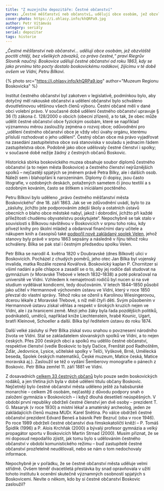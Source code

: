 ```yaml
---
title: "Z muzejního depozitáře: Čestné občanství"
perex: „Čestné měšťanství neb občanství… udělují obce osobám, jež obzvláště poctíti chtějí, bez všelikých závazků, co právo čestné,“ praví Riegrův Slovník naučný. V Boskovicích se této pocty jako prvnímu dostalo boskovickému rodákovi Petru Bílkovi.
cover-photo: https://i.ohlasy.info/khQRPa9.jpg
author: Petr Vítámvás
category: seriály
serial: depozitar
tags: historie
---
```


*„Čestné měšťanství neb občanství… udělují obce osobám, jež obzvláště poctíti chtějí, bez všelikých závazků, co právo čestné,“ praví Riegrův Slovník naučný. Boskovice udělují čestné občanství od roku 1863, kdy se jako prvnímu této pocty dostalo boskovickému rodákovi, žijícímu v té době ovšem ve Vídni, Petru Bílkovi.*

{% photo src="https://i.ohlasy.info/khQRPa9.jpg" author="Muzeum Regionu Boskovicka" %}

Institut čestného občanství byl zakotven v legislativě, podmínkou bylo, aby dotyčný měl rakouské občanství a udělení občanství bylo schváleno dvoutřetinovou většinou všech členů výboru. Čestní občané měli v dané obci volební právo. V současné době udělení čestného občanství upravuje § 36 (1) zákona č. 128/2000 o obcích (obecní zřízení), a to tak, že obec může udělit čestné občanství obce fyzickým osobám, které se například významnou měrou zasloužily zejména o rozvoj obce; odůvodnění pro „udělení čestného občanství obce je vždy věcí úvahy orgánu, kterému přísluší rozhodovat o jeho udělení“. Čestný občan obce má právo vyjadřovat na zasedání zastupitelstva obce svá stanoviska v souladu s jednacím řádem zastupitelstva obce. Podobně jako obce udělovaly čestné členství i spolky; v současné době nežije žádný z čestných občanů Boskovic.

Historická sbírka boskovického muzea obsahuje soubor diplomů čestného občanství (a to nejen města Boskovice) a čestného členství nejrůznějších spolků – nejčastěji spjatých se jménem právě Petra Bílky, ale i dalších osob. Náleží sem i blahopřání k narozeninám. Diplomy či dopisy, jsou často litografie, v ozdobných deskách, potažených sametem či jinou textilií a s ozdobným kováním, často se štítkem s iniciálami poctěného.

Petru Bílkovi bylo uděleno „právo čestného měšťanství města Boskovického“ dne 18. září 1863. Jak se ve zdůvodnění uvádí, bylo to za „zásluhy, jichžto jste podporováním zdejší školy a ostatních ústavů obecních o blaho obce městské nabyl, jakož i dobrodiní, jichžto při každé příležitosti chudému obyvatelstvu poskytujete“. Nepochybně se tak stalo v souvislosti s Bílkovou návštěvou v Boskovicích v srpnu toho roku, kdy přivezl knihy pro školní mládež a obdaroval finančními dary učitele a nákupem knih a časopisů také [podpořil nově zakládaný spolek Velen](http://www.ohlasy.info/clanky/2018/08/velen.html), jehož stanovy byly právě v srpnu 1863 sepsány a následně v říjnu téhož roku schváleny. Bílka se pak stal i čestným předsedou spolku Velen.

Petr Bílka se narodil 4. května 1820 v Doubravské (dnes Bílkově) ulici v Boskovicích. Pocházel z chudých poměrů, jeho otec Jan Bílka byl vojenský invalida, matka Rozálie rozená Kovářová. Boskovický kaplan P. Chornitzer si všiml nadání a píle chlapce a zasadil se o to, aby jej rodiče dali studovat na gymnázium (v Moravské Třebové v letech 1832–1838) a poté pokračoval na universitě ve Vídni. Vzhledem k nemajetnosti rodičů byl nucen si na své studium vydělávat kondicemi, tedy doučováním. V letech 1844–1850 působil jako učitel v Hermannově výchovném ústavu ve Vídni, který v roce 1850 převzal do vlastní správy. Téhož roku se oženil s Karolinou Wiesingerovou, dcerou lékaře z Moravské Třebové, s níž měl čtyři děti. Svým působením v Hermannově ústavu získal věhlas a respekt v širokých kruzích nejen ve Vídni, ale i za hranicemi země. Mezi jeho žáky byla řada pozdějších politiků, podnikatelů, umělců, například kníže Liechtenstein, hrabě Kounic, Ugart, bratři Kleinové, Schoeller a další. Bílka byl ředitelem ústavu do roku 1874.

Další velké zásluhy si Petr Bílka získal svou snahou o povznesení národního života ve Vídni. Stal se zakladatelem slovanských spolků ve Vídni, a to nejen českých. Přes 200 českých obcí a spolků mu udělilo čestné občanství, respektive členství (vedle Boskovic to byly Dačice, Frenštát pod Radhoštěm, Žďár, Jedovnice, Lysice, učitelské spolky v Telči, Vyškově, Brně, Umělecká beseda, Spolek českých matematiků, České muzeum, Matice česká, Matice moravská aj.). Zasloužil se též o vydání Šemberovy monografie o pánech z Boskovic. Petr Bílka zemřel 11. září 1881 ve Vídni.

Z dosavadních [celkem 33 čestných občanů](https://www.boskovice.cz/cestni-obcane-a-rodaci/d-22090/p1=30820) bylo pouze sedm boskovických rodáků, a jen třetina jich byla v době udělení titulu občany Boskovic. Nejčetněji bylo čestné občanství města uděleno ještě za habsburské monarchie – celkem 26 osobám, nejčastěji z důvodu podpory snah o založení gymnázia v Boskovicích – i když dlouhá desetiletí neúspěšných. V období první republiky obdrželi čestné členství jen dvě osoby – prezident T. G. Masaryk (v roce 1930) a místní lékař a amatérský archeolog, jeden ze zakládajících členů muzea MUDr. Karel Snětina. Po válce obdrželi čestné občanství prezident Edvard Beneš a básník Petr Bezruč (oba v roce 1946). Po roce 1989 obdrželi čestné občanství dva římskokatoličtí kněží – P. Tomáš Špidlík (1996) a P. Alois Krchňák (2000) a bývalý profesor gymnázia a velký propagátor sportu v Boskovicích Martin Strnad (2000). Musím přiznat, že se mi doposud nepodařilo zjistit, jak tomu bylo s udělováním čestného občanství v období komunistického režimu – buď zastupitelé čestné občanství prozřetelně neudělovali, nebo se nám o tom nedochovaly informace. 

Nepochybně je v pořádku, že se čestné občanství města uděluje velmi střídmě. Ovšem téměř dvacetiletá přestávka by snad opravňovala v užití tohoto institutu k ocenění skutečně významných osobností spjatých s Boskovicemi. Nevíte o někom, kdo by si čestné občanství Boskovic zasloužil?
